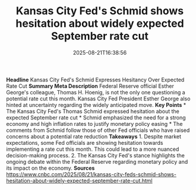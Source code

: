 ﻿---
title: "Kansas City Fed's Schmid shows hesitation about widely expected September rate cut"
date: "2025-08-21T16:38:56"
category: "Markets"
summary: ""
slug: "kansas city feds schmid shows hesitation about widely expect"
source_urls:
  - "https://www.cnbc.com/2025/08/21/kansas-city-feds-schmid-shows-hesitation-about-widely-expected-september-rate-cut.html"
seo:
  title: "Kansas City Fed's Schmid shows hesitation about widely expected September rate cut | Hash n Hedge"
  description: ""
  keywords: ["news", "markets", "brief"]
---
**Headline** Kansas City Fed's Schmid Expresses Hesitancy Over Expected Rate Cut  **Summary Meta Description** Federal Reserve official Esther George's colleague, Thomas H. Hoenig, is not the only one questioning a potential rate cut this month. Kansas City Fed President Esther George also hinted at uncertainty regarding the widely anticipated move.  **Key Points**  * The Kansas City Fed's Thomas Schmid expressed hesitation about the expected September rate cut * Schmid emphasized the need for a strong economy and high inflation rates to justify monetary policy easing * The comments from Schmid follow those of other Fed officials who have raised concerns about a potential rate reduction  **Takeaways**  1. Despite market expectations, some Fed officials are showing hesitation towards implementing a rate cut this month. This could lead to a more nuanced decision-making process. 2. The Kansas City Fed's stance highlights the ongoing debate within the Federal Reserve regarding monetary policy and its impact on the economy.  **Sources** https://www.cnbc.com/2025/08/21/kansas-city-feds-schmid-shows-hesitation-about-widely-expected-september-rate-cut.html 
